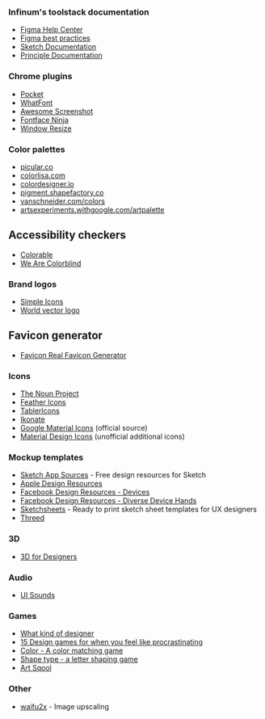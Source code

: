 ### Infinum's toolstack documentation

- [Figma Help Center](https://help.figma.com/hc/en-us)
- [Figma best practices](https://www.figma.com/best-practices/)
- [Sketch Documentation](https://sketchapp.com/learn/)
- [Principle Documentation](https://principleformac.com/tutorial.html)

### Chrome plugins

- [Pocket](https://getpocket.com/)
- [WhatFont](https://chrome.google.com/webstore/detail/whatfont/jabopobgcpjmedljpbcaablpmlmfcogm)
- [Awesome Screenshot](https://chrome.google.com/webstore/detail/awesome-screenshot-screen/nlipoenfbbikpbjkfpfillcgkoblgpmj)
- [Fontface Ninja](http://www.fontface.ninja/)
- [Window Resize](https://chrome.google.com/webstore/detail/window-resizer/kkelicaakdanhinjdeammmilcgefonfh/related?hl=en)

### Color palettes

- [picular.co](https://picular.co/)
- [colorlisa.com](http://colorlisa.com/)
- [colordesigner.io](https://colordesigner.io/)
- [pigment.shapefactory.co](https://pigment.shapefactory.co/)
- [vanschneider.com/colors](https://vanschneider.com/colors)
- [artsexperiments.withgoogle.com/artpalette](https://artsexperiments.withgoogle.com/artpalette/)

## Accessibility checkers
- [Colorable](https://colorable.jxnblk.com/)
- [We Are Colorblind](https://wearecolorblind.com/examples/)

### Brand logos

- [Simple Icons](https://simpleicons.org/)
- [World vector logo](https://worldvectorlogo.com/)

## Favicon generator

- [Favicon Real Favicon Generator](https://realfavicongenerator.net/)

### Icons

- [The Noun Project](http://thenounproject.com/)
- [Feather Icons](https://feathericons.com/)
- [TablerIcons](https://tablericons.com/)
- [Ikonate](https://ikonate.com/)
- [Google Material Icons](https://www.google.com/design/icons/) (official source)
- [Material Design Icons](https://materialdesignicons.com/) (unofficial additional icons)

### Mockup templates

- [Sketch App Sources](http://www.sketchappsources.com/) - Free design resources for Sketch
- [Apple Design Resources](https://developer.apple.com/design/resources/)
- [Facebook Design Resources - Devices](https://facebook.design/devices)
- [Facebook Design Resources - Diverse Device Hands](https://facebook.design/handskit)
- [Sketchsheets](http://sketchsheets.com/) - Ready to print sketch sheet templates for UX designers
- [Threed](http://threed.io/)

### 3D

- [3D for Designers](https://www.3dfordesigners.com/)

### Audio

- [UI Sounds](https://files.design/sounds?utm_source=gsio&utm_medium=refferal&utm_campaign=blackfriday&utm_content=banner)

### Games

- [What kind of designer](https://www.whatkindofdesigner.com/)
- [15 Design games for when you feel like procrastinating](https://www.melted.design/15-design-games/)
- [Color - A color matching game](https://color.method.ac/)
- [Shape type - a letter shaping game](https://shape.method.ac/)
- [Art Sqool](https://artsqool.cool/)

### Other
- [waifu2x](http://waifu2x.udp.jp/) - Image upscaling
